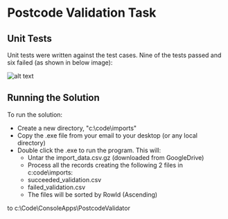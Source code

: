 # Postcode Validation Task #


Unit Tests
----------
 
Unit tests were written against the test cases.  Nine of the tests passed and six failed (as shown in below image):

![alt text](https://github.com/evan-ritchie/PostcodeValidator/tree/master/PostcodeValidator/img/UnitTestResults.png "Logo Title Text 1")



Running the Solution
--------------------

To run the solution:

* Create a new directory, "c:\code\imports"
* Copy the .exe file from your email to your desktop (or any local directory)
* Double click the .exe to run the program.  This will:
  - Untar the import_data.csv.gz (downloaded from GoogleDrive)
  - Process all the records creating the following 2 files in c:code\imports:
   - succeeded_validation.csv
   - failed_validation.csv
  - The files will be sorted by RowId (Ascending)

to c:\Code\ConsoleApps\PostcodeValidator